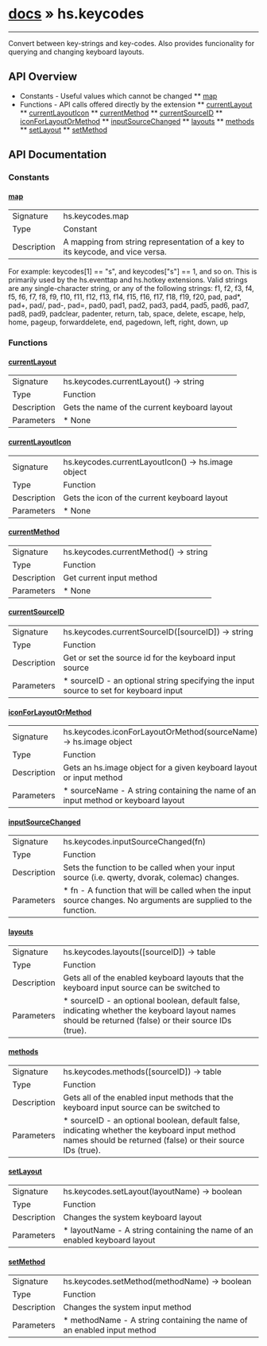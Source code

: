 # [docs](index.md) » hs.keycodes
---

Convert between key-strings and key-codes. Also provides funcionality for querying and changing keyboard layouts.

## API Overview
* Constants - Useful values which cannot be changed
** [map](#map)
* Functions - API calls offered directly by the extension
** [currentLayout](#currentLayout)
** [currentLayoutIcon](#currentLayoutIcon)
** [currentMethod](#currentMethod)
** [currentSourceID](#currentSourceID)
** [iconForLayoutOrMethod](#iconForLayoutOrMethod)
** [inputSourceChanged](#inputSourceChanged)
** [layouts](#layouts)
** [methods](#methods)
** [setLayout](#setLayout)
** [setMethod](#setMethod)

## API Documentation

### Constants

#### [map](#map)
| | |
|-|-|
| Signature   | hs.keycodes.map  |
| Type        | Constant |
| Description | A mapping from string representation of a key to its keycode, and vice versa. |
  For example: keycodes[1] == "s", and keycodes["s"] == 1, and so on.
    This is primarily used by the hs.eventtap and hs.hotkey extensions.
    Valid strings are any single-character string, or any of the following strings:
        f1, f2, f3, f4, f5, f6, f7, f8, f9, f10, f11, f12, f13, f14, f15,
        f16, f17, f18, f19, f20, pad, pad*, pad+, pad/, pad-, pad=,
        pad0, pad1, pad2, pad3, pad4, pad5, pad6, pad7, pad8, pad9,
        padclear, padenter, return, tab, space, delete, escape, help,
        home, pageup, forwarddelete, end, pagedown, left, right, down, up

### Functions

#### [currentLayout](#currentLayout)
| | |
|-|-|
| Signature   | hs.keycodes.currentLayout() -> string  |
| Type        | Function |
| Description | Gets the name of the current keyboard layout |
| Parameters |  * None | | Returns |  * A string containing the name of the current keyboard layout | 
#### [currentLayoutIcon](#currentLayoutIcon)
| | |
|-|-|
| Signature   | hs.keycodes.currentLayoutIcon() -> hs.image object  |
| Type        | Function |
| Description | Gets the icon of the current keyboard layout |
| Parameters |  * None | | Returns |  * An hs.image object containing the icon, if available | 
#### [currentMethod](#currentMethod)
| | |
|-|-|
| Signature   | hs.keycodes.currentMethod() -> string  |
| Type        | Function |
| Description | Get current input method |
| Parameters |  * None | | Returns |  * Name of current input method, or nil | 
#### [currentSourceID](#currentSourceID)
| | |
|-|-|
| Signature   | hs.keycodes.currentSourceID([sourceID]) -> string | boolean  |
| Type        | Function |
| Description | Get or set the source id for the keyboard input source |
| Parameters |  * sourceID - an optional string specifying the input source to set for keyboard input | | Returns |  * If no parameter is provided, returns a string containing the source id for the current keyboard layout or input method; if a parameter is provided, returns true or false specifying whether or not the input source was able to be changed. | 
#### [iconForLayoutOrMethod](#iconForLayoutOrMethod)
| | |
|-|-|
| Signature   | hs.keycodes.iconForLayoutOrMethod(sourceName) -> hs.image object  |
| Type        | Function |
| Description | Gets an hs.image object for a given keyboard layout or input method |
| Parameters |  * sourceName - A string containing the name of an input method or keyboard layout | | Returns |  * An hs.image object, or nil if no image could be found | | Notes |  * Not all layouts/methods have icons, so you should assume this will return nil at some point | 
#### [inputSourceChanged](#inputSourceChanged)
| | |
|-|-|
| Signature   | hs.keycodes.inputSourceChanged(fn)  |
| Type        | Function |
| Description | Sets the function to be called when your input source (i.e. qwerty, dvorak, colemac) changes. |
| Parameters |  * fn - A function that will be called when the input source changes. No arguments are supplied to the function. | | Returns |  * None | | Notes |  * This may be helpful for rebinding your hotkeys to appropriate keys in the new layout * Setting this will un-set functions previously registered by this function. | 
#### [layouts](#layouts)
| | |
|-|-|
| Signature   | hs.keycodes.layouts([sourceID]) -> table  |
| Type        | Function |
| Description | Gets all of the enabled keyboard layouts that the keyboard input source can be switched to |
| Parameters |  * sourceID - an optional boolean, default false, indicating whether the keyboard layout names should be returned (false) or their source IDs (true). | | Returns |  * A table containing a list of keyboard layouts enabled in System Preferences | | Notes |  * Only those layouts which can be explicitly switched to will be included in the table.  Keyboard layouts which are part of input methods are not included.  See `hs.keycodes.methods`. | 
#### [methods](#methods)
| | |
|-|-|
| Signature   | hs.keycodes.methods([sourceID]) -> table  |
| Type        | Function |
| Description | Gets all of the enabled input methods that the keyboard input source can be switched to |
| Parameters |  * sourceID - an optional boolean, default false, indicating whether the keyboard input method names should be returned (false) or their source IDs (true). | | Returns |  * A table containing a list of input methods enabled in System Preferences | | Notes |  * Keyboard layouts which are not part of an input method are not included in this table.  See `hs.keycodes.layouts`. | 
#### [setLayout](#setLayout)
| | |
|-|-|
| Signature   | hs.keycodes.setLayout(layoutName) -> boolean  |
| Type        | Function |
| Description | Changes the system keyboard layout |
| Parameters |  * layoutName - A string containing the name of an enabled keyboard layout | | Returns |  * A boolean, true if the layout was successfully changed, otherwise false | 
#### [setMethod](#setMethod)
| | |
|-|-|
| Signature   | hs.keycodes.setMethod(methodName) -> boolean  |
| Type        | Function |
| Description | Changes the system input method |
| Parameters |  * methodName - A string containing the name of an enabled input method | | Returns |  * A boolean, true if the method was successfully changed, otherwise false | 